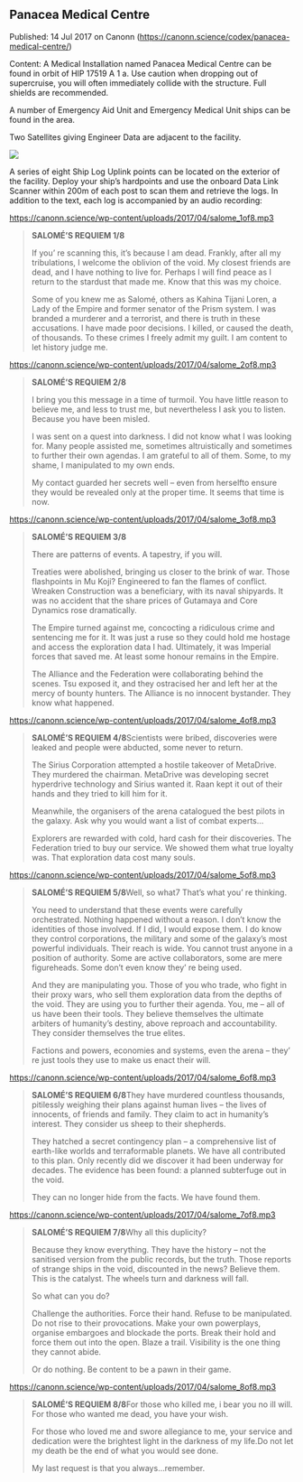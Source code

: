 ## Panacea Medical Centre

Published: 14 Jul 2017 on Canonn (https://canonn.science/codex/panacea-medical-centre/)

Content: A Medical Installation named Panacea Medical Centre can be found in orbit of HIP 17519 A 1 a. Use caution when dropping out of supercruise, you will often immediately collide with the structure. Full shields are recommended.

A number of Emergency Aid Unit and Emergency Medical Unit ships can be found in the area.

Two Satellites giving Engineer Data are adjacent to the facility.

[![](https://canonn.science/wp-content/uploads/2017/07/Screenshot_2275-1024x576.jpg)](https://canonn.science/wp-content/uploads/2017/07/Screenshot_2275.jpg)

A series of eight Ship Log Uplink points can be located on the exterior of the facility. Deploy your ship’s hardpoints and use the onboard Data Link Scanner within 200m of each post to scan them and retrieve the logs. In addition to the text, each log is accompanied by an audio recording:

https://canonn.science/wp-content/uploads/2017/04/salome_1of8.mp3

> 
> **SALOMÉ’S REQUIEM 1/8**
> 
> If you’ re scanning this, it’s because I am dead. Frankly, after all my tribulations, I welcome the oblivion of the void. My closest friends are dead, and I have nothing to live for. Perhaps I will find peace as I return to the stardust that made me. Know that this was my choice.
> 
> 
> Some of you knew me as Salomé, others as Kahina Tijani Loren, a Lady of the Empire and former senator of the Prism system. I was branded a murderer and a terrorist, and there is truth in these accusations. I have made poor decisions. I killed, or caused the death, of thousands. To these crimes I freely admit my guilt. I am content to let history judge me.

https://canonn.science/wp-content/uploads/2017/04/salome_2of8.mp3

> 
> **SALOMÉ’S REQUIEM 2/8**
> 
> I bring you this message in a time of turmoil. You have little reason to believe me, and less to trust me, but nevertheless I ask you to listen. Because you have been misled.
> 
> 
> I was sent on a quest into darkness. I did not know what I was looking for. Many people assisted me, sometimes altruistically and sometimes to further their own agendas. I am grateful to all of them. Some, to my shame, I manipulated to my own ends.
> 
> 
> My contact guarded her secrets well – even from herselfto ensure they would be revealed only at the proper time. It seems that time is now.

https://canonn.science/wp-content/uploads/2017/04/salome_3of8.mp3

> 
> **SALOMÉ’S REQUIEM 3/8**
> 
> There are patterns of events. A tapestry, if you will.
> 
> 
> Treaties were abolished, bringing us closer to the brink of war. Those flashpoints in Mu Koji? Engineered to fan the flames of conflict. Wreaken Construction was a beneficiary, with its naval shipyards. It was no accident that the share prices of Gutamaya and Core Dynamics rose dramatically.
> 
> 
> The Empire turned against me, concocting a ridiculous crime and sentencing me for it. It was just a ruse so they could hold me hostage and access the exploration data I had. Ultimately, it was Imperial forces that saved me. At least some honour remains in the Empire.
> 
> 
> The Alliance and the Federation were collaborating behind the scenes. Tsu exposed it, and they ostracised her and left her at the mercy of bounty hunters. The Alliance is no innocent bystander. They know what happened.

https://canonn.science/wp-content/uploads/2017/04/salome_4of8.mp3

> 
> **SALOMÉ’S REQUIEM 4/8**Scientists were bribed, discoveries were leaked and people were abducted, some never to return.
> 
> 
> The Sirius Corporation attempted a hostile takeover of MetaDrive. They murdered the chairman. MetaDrive was developing secret hyperdrive technology and Sirius wanted it. Raan kept it out of their hands and they tried to kill him for it.
> 
> 
> Meanwhile, the organisers of the arena catalogued the best pilots in the galaxy. Ask why you would want a list of combat experts…
> 
> 
> Explorers are rewarded with cold, hard cash for their discoveries. The Federation tried to buy our service. We showed them what true loyalty was. That exploration data cost many souls.

https://canonn.science/wp-content/uploads/2017/04/salome_5of8.mp3

> 
> **SALOMÉ’S REQUIEM 5/8**Well, so what7 That’s what you’ re thinking.
> 
> 
> You need to understand that these events were carefully orchestrated. Nothing happened without a reason. I don’t know the identities of those involved. If I did, I would expose them. I do know they control corporations, the military and some of the galaxy’s most powerful individuals. Their reach is wide. You cannot trust anyone in a position of authority. Some are active collaborators, some are mere figureheads. Some don’t even know they’ re being used.
> 
> 
> And they are manipulating you. Those of you who trade, who fight in their proxy wars, who sell them exploration data from the depths of the void. They are using you to further their agenda. You, me – all of us have been their tools. They believe themselves the ultimate arbiters of humanity’s destiny, above reproach and accountability. They consider themselves the true elites.
> 
> 
> Factions and powers, economies and systems, even the arena – they’ re just tools they use to make us enact their will.

https://canonn.science/wp-content/uploads/2017/04/salome_6of8.mp3

> 
> **SALOMÉ’S REQUIEM 6/8**They have murdered countless thousands, pitilessly weighing their plans against human lives – the lives of innocents, of friends and family. They claim to act in humanity’s interest. They consider us sheep to their shepherds.
> 
> 
> They hatched a secret contingency plan – a comprehensive list of earth-like worlds and terraformable planets. We have all contributed to this plan. Only recently did we discover it had been underway for decades. The evidence has been found: a planned subterfuge out in the void.
> 
> 
> They can no longer hide from the facts. We have found them.

https://canonn.science/wp-content/uploads/2017/04/salome_7of8.mp3

> 
> **SALOMÉ’S REQUIEM 7/8**Why all this duplicity?
> 
> 
> Because they know everything. They have the history – not the sanitised version from the public records, but the truth. Those reports of strange ships in the void, discounted in the news? Believe them. This is the catalyst. The wheels turn and darkness will fall.
> 
> 
> So what can you do?
> 
> 
> Challenge the authorities. Force their hand. Refuse to be manipulated. Do not rise to their provocations. Make your own powerplays, organise embargoes and blockade the ports. Break their hold and force them out into the open. Blaze a trail. Visibility is the one thing they cannot abide.
> 
> 
> Or do nothing. Be content to be a pawn in their game.

https://canonn.science/wp-content/uploads/2017/04/salome_8of8.mp3

> 
> **SALOMÉ’S REQUIEM 8/8**For those who killed me, i bear you no ill will. For those who wanted me dead, you have your wish.
> 
> 
> For those who loved me and swore allegiance to me, your service and dedication were the brightest light in the darkness of my life.Do not let my death be the end of what you would see done.
> 
> 
> My last request is that you always…remember.